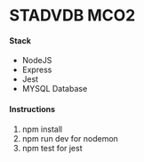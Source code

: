 # STADVDB MCO2

#### Stack
- NodeJS 
- Express
- Jest
- MYSQL Database

#### Instructions
1. npm install
2. npm run dev for nodemon
3. npm test for jest